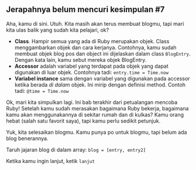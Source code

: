 ## Jerapahnya belum mencuri kesimpulan \#7

Aha, kamu di sini. Utuh. Kita masih akan terus membuat blogmu, tapi mari kita ulas balik yang sudah kita pelajari, ok?

- **Class**. Hampir semua yang ada di Ruby merupakan objek. Class menggambarkan objek dan cara kerjanya. Contohnya, kamu sudah membuat objek blog pos dan object ini dijelaskan dalam class `BlogEntry`. Dengan kata lain, kamu sebut mereka objek BlogEntry.
- **Accessor** adalah variabel yang terdapat pada objek yang dapat digunakan di luar objek. Contohnya tadi: `entry.time = Time.now`
- **Variabel instance** sama dengan variabel yang digunakan pada accessor ketika berada *di dalam* objek. Ini mirip dengan definisi method. Contoh tadi: `@time = Time.now`

Ok, mari kita simpulkan lagi. Ini bab terakhir dari petualangan mencoba Ruby! Setelah kamu sudah merasakan bagaimana Ruby bekerja, bagaimana kamu akan menggunakannya di sekitar rumah dan di kulkas? Kamu orang hebat (salah satu favorit saya), tapi kamu perlu sedikit petunjuk.

Yuk, kita selesaikan blogmu. Kamu punya po untuk blogmu, tapi belum ada blog benerannya.

Taruh jajaran blog di dalam array: `blog = [entry, entry2]`

Ketika kamu ingin lanjut, ketik `lanjut`